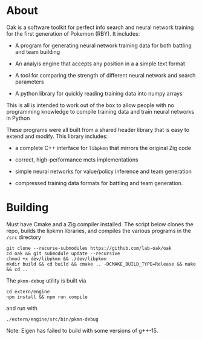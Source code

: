 # About

Oak is a software toolkit for perfect info search and neural network training for the first generation of Pokemon (RBY). It includes:

* A program for generating neural network training data for both battling and team building

* An analyis engine that accepts any position in a a simple text format

* A tool for comparing the strength of different neural network and search parameters

* A python library for quickly reading training data into numpy arrays

This is all is intended to work out of the box to allow people with no programming knowledge to compile training data and train neural networks in Python

These programs were all built from a shared header library that is easy to extend and modify. This library includes:

* a complete C++ interface for `libpkmn` that mirrors the original Zig code

* correct, high-performance mcts implementations

* simple neural networks for value/policy inference and team generation

* compressed training data formats for battling and team generation.

# Building

Must have Cmake and a Zig compiler installed. The script below clones the repo, builds the lipkmn libraries, and compiles the various programs in the `/src` directory

```
git clone --recurse-submodules https://github.com/lab-oak/oak
cd oak && git submodule update --recursive
chmod +x dev/libpkmn && ./dev/libpkmn
mkdir build && cd build && cmake .. -DCMAKE_BUILD_TYPE=Release && make && cd ..
```

The `pkmn-debug` utility is built via
```
cd extern/engine
npm install && npm run compile
```
and run with 
```
./extern/engine/src/bin/pkmn-debug
```

Note: Eigen has failed to build with some versions of g++-15.